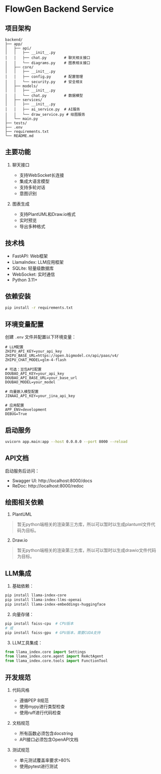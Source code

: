 # FlowGen Backend Service

## 项目架构
```
backend/
├── app/
│   ├── api/
│   │   ├── __init__.py
│   │   ├── chat.py        # 聊天相关接口
│   │   └── diagrams.py    # 图表相关接口
│   ├── core/
│   │   ├── __init__.py
│   │   ├── config.py      # 配置管理
│   │   └── security.py    # 安全相关
│   ├── models/
│   │   ├── __init__.py
│   │   └── chat.py        # 数据模型
│   ├── services/
│   │   ├── __init__.py
│   │   ├── ai_service.py  # AI服务
│   │   └── draw_service.py # 绘图服务
│   └── main.py
├── tests/
├── .env
├── requirements.txt
└── README.md
```

## 主要功能
1. 聊天接口
   - 支持WebSocket长连接
   - 集成大语言模型
   - 支持多轮对话
   - 意图识别

2. 图表生成
   - 支持PlantUML和Draw.io格式
   - 实时预览
   - 导出多种格式

## 技术栈
- FastAPI: Web框架
- LlamaIndex: LLM应用框架
- SQLite: 轻量级数据库
- WebSocket: 实时通信
- Python 3.11+

## 依赖安装
```bash
pip install -r requirements.txt
```

## 环境变量配置
创建 `.env` 文件并配置以下环境变量：
```
# LLM配置
ZHIPU_API_KEY=your_api_key
ZHIPU_BASE_URL=https://open.bigmodel.cn/api/paas/v4/
ZHIPU_CHAT_MODEL=glm-4-flash

# 可选：豆包API配置
DOUBAO_API_KEY=your_api_key
DOUBAO_API_BASE_URL=your_base_url
DOUBAO_MODEL=your_model

# 向量嵌入模型配置
JINAAI_API_KEY=your_jina_api_key

# 应用配置
APP_ENV=development
DEBUG=True
```

## 启动服务
```bash
uvicorn app.main:app --host 0.0.0.0 --port 8000 --reload
```

## API文档
启动服务后访问：
- Swagger UI: http://localhost:8000/docs
- ReDoc: http://localhost:8000/redoc

## 绘图相关依赖
1. PlantUML

> 暂无python端相关的渲染第三方库，所以可以暂时以生成plantuml文件代码为目标。

2. Draw.io

> 暂无python端相关的渲染第三方库，所以可以暂时以生成drawio文件代码为目标。

## LLM集成
1. 基础依赖：
```bash
pip install llama-index-core
pip install llama-index-llms-openai
pip install llama-index-embeddings-huggingface
```

2. 向量存储：
```bash
pip install faiss-cpu  # CPU版本
# 或
pip install faiss-gpu  # GPU版本，需要CUDA支持
```

3. LLM工具集成：
```python
from llama_index.core import Settings
from llama_index.core.agent import ReActAgent
from llama_index.core.tools import FunctionTool
```

## 开发规范
1. 代码风格
   - 遵循PEP 8规范
   - 使用mypy进行类型检查
   - 使用ruff进行代码检查

2. 文档规范
   - 所有函数必须包含docstring
   - API接口必须包含OpenAPI文档

3. 测试规范
   - 单元测试覆盖率要求>80%
   - 使用pytest进行测试